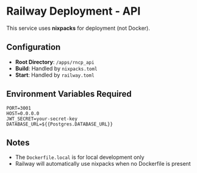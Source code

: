 # Railway Deployment - API

This service uses **nixpacks** for deployment (not Docker).

## Configuration

- **Root Directory**: `/apps/rncp_api`
- **Build**: Handled by `nixpacks.toml`
- **Start**: Handled by `railway.toml`

## Environment Variables Required

```
PORT=3001
HOST=0.0.0.0
JWT_SECRET=your-secret-key
DATABASE_URL=${{Postgres.DATABASE_URL}}
```

## Notes

- The `Dockerfile.local` is for local development only
- Railway will automatically use nixpacks when no Dockerfile is present
